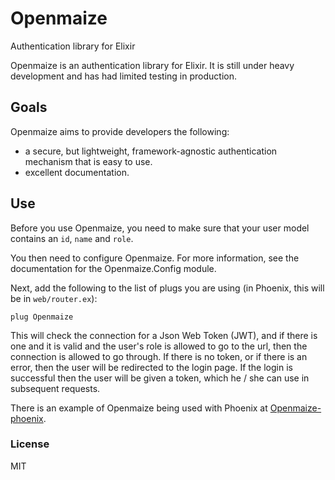 # Openmaize

Authentication library for Elixir

Openmaize is an authentication library for Elixir.
It is still under heavy development and has had limited testing
in production.

## Goals

Openmaize aims to provide developers the following:

* a secure, but lightweight, framework-agnostic authentication mechanism
that is easy to use.
* excellent documentation.

## Use

Before you use Openmaize, you need to make sure that your user model
contains an `id`, `name` and `role`.

You then need to configure Openmaize. For more information, see the documentation
for the Openmaize.Config module.

Next, add the following to the list of plugs you are using (in Phoenix, this
will be in `web/router.ex`):

    plug Openmaize

This will check the connection for a Json Web Token (JWT), and if there is
one and it is valid and the user's role is allowed to go to the url, then the
connection is allowed to go through. If there is no token, or if there is
an error, then the user will be redirected to the login page. If the login
is successful then the user will be given a token, which he / she can use
in subsequent requests.

There is an example of Openmaize being used with Phoenix at
[Openmaize-phoenix](https://github.com/riverrun/openmaize-phoenix).

### License

MIT
